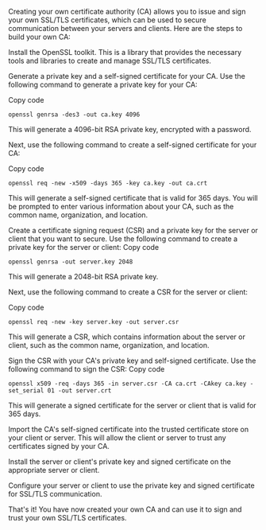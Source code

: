 Creating your own certificate authority (CA) allows you to issue and sign your own SSL/TLS certificates, which can be used to secure communication between your servers and clients. Here are the steps to build your own CA:

Install the OpenSSL toolkit. This is a library that provides the necessary tools and libraries to create and manage SSL/TLS certificates.

Generate a private key and a self-signed certificate for your CA. Use the following command to generate a private key for your CA:

Copy code
```
openssl genrsa -des3 -out ca.key 4096
```
This will generate a 4096-bit RSA private key, encrypted with a password.

Next, use the following command to create a self-signed certificate for your CA:

Copy code
```
openssl req -new -x509 -days 365 -key ca.key -out ca.crt
```
This will generate a self-signed certificate that is valid for 365 days. You will be prompted to enter various information about your CA, such as the common name, organization, and location.

Create a certificate signing request (CSR) and a private key for the server or client that you want to secure. Use the following command to create a private key for the server or client:
Copy code
```
openssl genrsa -out server.key 2048
```
This will generate a 2048-bit RSA private key.

Next, use the following command to create a CSR for the server or client:

Copy code
```
openssl req -new -key server.key -out server.csr
```
This will generate a CSR, which contains information about the server or client, such as the common name, organization, and location.

Sign the CSR with your CA's private key and self-signed certificate. Use the following command to sign the CSR:
Copy code
```
openssl x509 -req -days 365 -in server.csr -CA ca.crt -CAkey ca.key -set_serial 01 -out server.crt
```
This will generate a signed certificate for the server or client that is valid for 365 days.

Import the CA's self-signed certificate into the trusted certificate store on your client or server. This will allow the client or server to trust any certificates signed by your CA.

Install the server or client's private key and signed certificate on the appropriate server or client.

Configure your server or client to use the private key and signed certificate for SSL/TLS communication.

That's it! You have now created your own CA and can use it to sign and trust your own SSL/TLS certificates.
